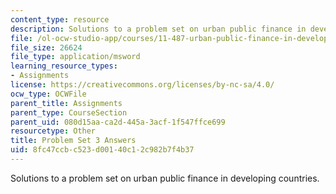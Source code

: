 ```yaml
---
content_type: resource
description: Solutions to a problem set on urban public finance in developing countries.
file: /ol-ocw-studio-app/courses/11-487-urban-public-finance-in-developing-countries-fall-2004/8fc47ccbc523d00140c12c982b7f4b37_ps3_ans.xls
file_size: 26624
file_type: application/msword
learning_resource_types:
- Assignments
license: https://creativecommons.org/licenses/by-nc-sa/4.0/
ocw_type: OCWFile
parent_title: Assignments
parent_type: CourseSection
parent_uid: 080d15aa-ca2d-445a-3acf-1f547ffce699
resourcetype: Other
title: Problem Set 3 Answers
uid: 8fc47ccb-c523-d001-40c1-2c982b7f4b37
---
```

Solutions to a problem set on urban public finance in developing countries.